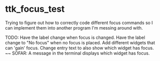 # ttk_focus_test
Trying to figure out how to correctly code different focus commands so I can implement them into another program I'm messing around with.

TODO:
Have the label change when focus is changed.
Have the label change to "No focus" when no focus is placed.
Add different widgets that can 'gain' focus.
Change entry text to also show which widget has focus.
~~
SOFAR:
A message in the terminal displays which widget has focus.
